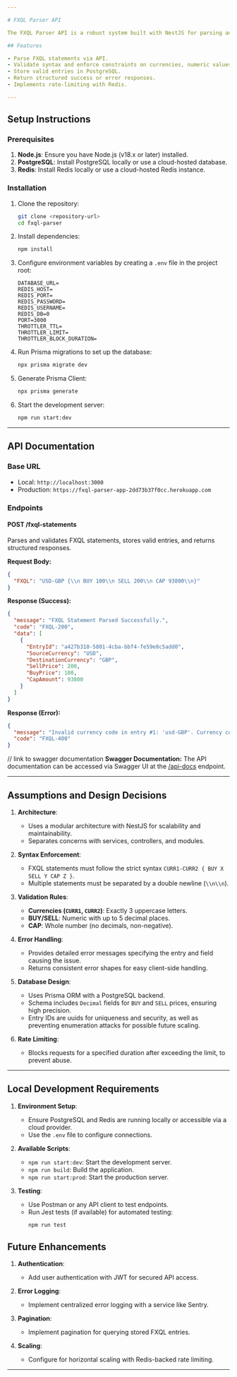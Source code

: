 ```yaml
---

# FXQL Parser API

The FXQL Parser API is a robust system built with NestJS for parsing and validating Foreign Exchange Query Language (FXQL) statements. It validates the syntax, stores valid entries in a PostgreSQL database using Prisma ORM, and provides appropriate responses for both valid and invalid FXQL statements.

## Features

- Parse FXQL statements via API.
- Validate syntax and enforce constraints on currencies, numeric values, and caps.
- Store valid entries in PostgreSQL.
- Return structured success or error responses.
- Implements rate-limiting with Redis.

---
```


## Setup Instructions

### Prerequisites

1. **Node.js**: Ensure you have Node.js (v18.x or later) installed.
2. **PostgreSQL**: Install PostgreSQL locally or use a cloud-hosted database.
3. **Redis**: Install Redis locally or use a cloud-hosted Redis instance.

### Installation

1. Clone the repository:

   ```bash
   git clone <repository-url>
   cd fxql-parser
   ```

2. Install dependencies:

   ```bash
   npm install
   ```

3. Configure environment variables by creating a `.env` file in the project root:

   ```env
   DATABASE_URL=
   REDIS_HOST=
   REDIS_PORT=
   REDIS_PASSWORD=
   REDIS_USERNAME=
   REDIS_DB=0
   PORT=3000
   THROTTLER_TTL=
   THROTTLER_LIMIT=
   THROTTLER_BLOCK_DURATION=
   ```

4. Run Prisma migrations to set up the database:

   ```bash
   npx prisma migrate dev
   ```

5. Generate Prisma Client:

   ```bash
   npx prisma generate
   ```

6. Start the development server:
   ```bash
   npm run start:dev
   ```

---

## API Documentation

### Base URL

- Local: `http://localhost:3000`
- Production: `https://fxql-parser-app-2dd73b37f0cc.herokuapp.com`

### Endpoints

#### **POST /fxql-statements**

Parses and validates FXQL statements, stores valid entries, and returns structured responses.

**Request Body:**

```json
{
  "FXQL": "USD-GBP {\\n BUY 100\\n SELL 200\\n CAP 93800\\n}"
}
```

**Response (Success):**

```json
{
  "message": "FXQL Statement Parsed Successfully.",
  "code": "FXQL-200",
  "data": [
    {
      "EntryId": "a427b310-5801-4cba-bbf4-fe59e8c5add0",
      "SourceCurrency": "USD",
      "DestinationCurrency": "GBP",
      "SellPrice": 200,
      "BuyPrice": 100,
      "CapAmount": 93800
    }
  ]
}
```

**Response (Error):**

```json
{
  "message": "Invalid currency code in entry #1: 'usd-GBP'. Currency codes must be exactly 3 uppercase letters.",
  "code": "FXQL-400"
}
```

// link to swagger documentation
**Swagger Documentation:**
The API documentation can be accessed via Swagger UI at the [/api-docs](https://fxql-parser-app-2dd73b37f0cc.herokuapp.com/api-docs) endpoint.

---

## Assumptions and Design Decisions

1. **Architecture**:

   - Uses a modular architecture with NestJS for scalability and maintainability.
   - Separates concerns with services, controllers, and modules.

2. **Syntax Enforcement**:

   - FXQL statements must follow the strict syntax `CURR1-CURR2 { BUY X SELL Y CAP Z }`.
   - Multiple statements must be separated by a double newline (`\\n\\n`).

3. **Validation Rules**:

   - **Currencies (`CURR1`, `CURR2`)**: Exactly 3 uppercase letters.
   - **BUY/SELL**: Numeric with up to 5 decimal places.
   - **CAP**: Whole number (no decimals, non-negative).

4. **Error Handling**:

   - Provides detailed error messages specifying the entry and field causing the issue.
   - Returns consistent error shapes for easy client-side handling.

5. **Database Design**:

   - Uses Prisma ORM with a PostgreSQL backend.
   - Schema includes `Decimal` fields for `BUY` and `SELL` prices, ensuring high precision.
   - Entry IDs are uuids for uniqueness and security, as well as preventing enumeration attacks for possible future scaling.

6. **Rate Limiting**:
   - Blocks requests for a specified duration after exceeding the limit, to prevent abuse.

---

## Local Development Requirements

1. **Environment Setup**:

   - Ensure PostgreSQL and Redis are running locally or accessible via a cloud provider.
   - Use the `.env` file to configure connections.

2. **Available Scripts**:

   - `npm run start:dev`: Start the development server.
   - `npm run build`: Build the application.
   - `npm run start:prod`: Start the production server.

3. **Testing**:
   - Use Postman or any API client to test endpoints.
   - Run Jest tests (if available) for automated testing:
     ```bash
     npm run test
     ```

## Future Enhancements

1. **Authentication**:

   - Add user authentication with JWT for secured API access.

2. **Error Logging**:

   - Implement centralized error logging with a service like Sentry.

3. **Pagination**:

   - Implement pagination for querying stored FXQL entries.

4. **Scaling**:
   - Configure for horizontal scaling with Redis-backed rate limiting.

---
